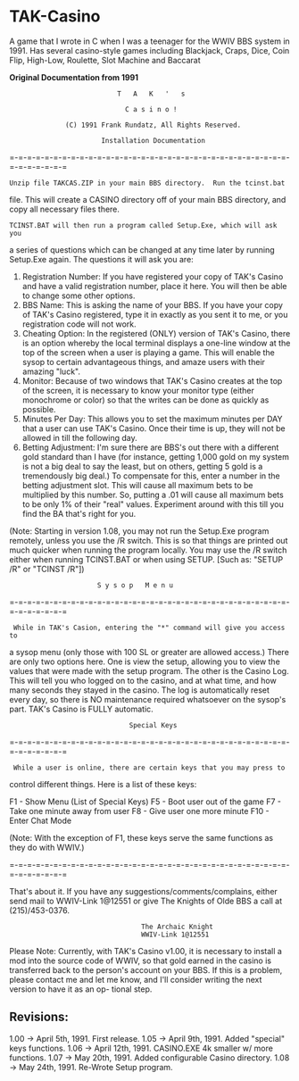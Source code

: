 # TAK-Casino
A game that I wrote in C when I was a teenager for the WWIV BBS system in 1991. Has several casino-style games including Blackjack, Craps, Dice, Coin Flip, High-Low, Roulette, Slot Machine and Baccarat

**Original Documentation from 1991**


                               T   A   K   '   s

                                 C a s i n o !

                  (C) 1991 Frank Rundatz, All Rights Reserved.

                           Installation Documentation

=-=-=-=-=-=-=-=-=-=-=-=-=-=-=-=-=-=-=-=-=-=-=-=-=-=-=-=-=-=-=-=-=-=-=-=-=-=-=

    Unzip file TAKCAS.ZIP in your main BBS directory.  Run the tcinst.bat
file.  This will create a CASINO directory off of your main BBS directory,
and copy all necessary files there.

    TCINST.BAT will then run a program called Setup.Exe, which will ask you
a series of questions which can be changed at any time later by running
Setup.Exe again.  The questions it will ask you are:

1)  Registration Number:
      If you have registered your copy of TAK's Casino and have a valid
      registration number, place it here.  You will then be able to change
      some other options.
2)  BBS Name:
      This is asking the name of your BBS.  If you have your copy of TAK's
      Casino registered, type it in exactly as you sent it to me, or you
      registration code will not work.
3)  Cheating Option:
      In the registered (ONLY) version of TAK's Casino, there is an option
      whereby the local terminal displays a one-line window at the top of the
      screen when a user is playing a game.  This will enable the sysop to
      certain advantageous things, and amaze users with their amazing "luck".
4)  Monitor:
      Because of two windows that TAK's Casino creates at the top of the
      screen, it is necessary to know your monitor type (either monochrome
      or color) so that the writes can be done as quickly as possible.
5)  Minutes Per Day:
      This allows you to set the maximum minutes per DAY that a user can use
      TAK's Casino.  Once their time is up, they will not be allowed in till
      the following day.
6)  Betting Adjustment:
      I'm sure there are BBS's out there with a different gold standard than
      I have (for instance, getting 1,000 gold on my system is not a big deal
      to say the least, but on others, getting 5 gold is a tremendously big
      deal.)  To compensate for this, enter a number in the betting adjustment
      slot.  This will cause all maximum bets to be multiplied by this number.
      So, putting a .01 will cause all maximum bets to be only 1% of their
      "real" values.  Experiment around with this till you find the BA that's
      right for you.


(Note:  Starting in version 1.08, you may not run the Setup.Exe program
        remotely, unless you use the /R switch.  This is so that things are
        printed out much quicker when running the program locally.  You may
        use the /R switch either when running TCINST.BAT or when using
        SETUP.  [Such as: "SETUP /R" or "TCINST /R"])


                          S y s o p   M e n u

=-=-=-=-=-=-=-=-=-=-=-=-=-=-=-=-=-=-=-=-=-=-=-=-=-=-=-=-=-=-=-=-=-=-=-=-=-=-=

     While in TAK's Casion, entering the "*" command will give you access to
a sysop menu (only those with 100 SL or greater are allowed access.)  There
are only two options here.  One is view the setup, allowing you to view the
values that were made with the setup program.  The other is the Casino Log.
This will tell you who logged on to the casino, and at what time, and how many
seconds they stayed in the casino.  The log is automatically reset every day,
so there is NO maintenance required whatsoever on the sysop's part.  TAK's
Casino is FULLY automatic.


                                  Special Keys

=-=-=-=-=-=-=-=-=-=-=-=-=-=-=-=-=-=-=-=-=-=-=-=-=-=-=-=-=-=-=-=-=-=-=-=-=-=-=

     While a user is online, there are certain keys that you may press to
control different things.  Here is a list of these keys:

 F1 - Show Menu (List of Special Keys)
 F5 - Boot user out of the game
 F7 - Take one minute away from user
 F8 - Give user one more minute
F10 - Enter Chat Mode

  (Note:  With the exception of F1, these keys serve the same functions as they
          do with WWIV.)

=-=-=-=-=-=-=-=-=-=-=-=-=-=-=-=-=-=-=-=-=-=-=-=-=-=-=-=-=-=-=-=-=-=-=-=-=-=-=

  That's about it.  If you have any suggestions/comments/complains, either
  send mail to WWIV-Link 1@12551 or give The Knights of Olde BBS a call at
  (215)/453-0376.

                                     The Archaic Knight
                                     WWIV-Link 1@12551

  Please Note:  Currently, with TAK's Casino v1.00, it is necessary to install
                a mod into the source code of WWIV, so that gold earned in the
                casino is transferred back to the person's account on your BBS.
                If this is a problem, please contact me and let me know, and
                I'll consider writing the next version to have it as an op-
                tional step.


Revisions:
---------

  1.00    ->      April  5th, 1991.  First release.
  1.05    ->      April  9th, 1991.  Added "special" keys functions.
  1.06    ->      April 12th, 1991.  CASINO.EXE 4k smaller w/ more functions.
  1.07    ->        May 20th, 1991.  Added configurable Casino directory.
  1.08    ->        May 24th, 1991.  Re-Wrote Setup program.
